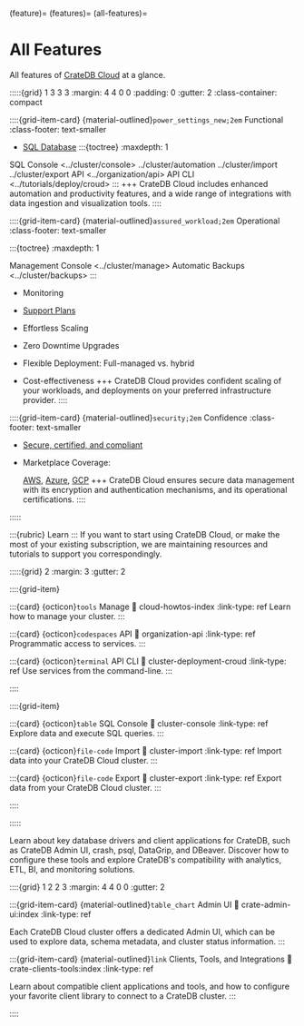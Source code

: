 (feature)=
(features)=
(all-features)=
# All Features

All features of [CrateDB Cloud] at a glance.

:::::{grid} 1 3 3 3
:margin: 4 4 0 0
:padding: 0
:gutter: 2
:class-container: compact

::::{grid-item-card} {material-outlined}`power_settings_new;2em` Functional
:class-footer: text-smaller

- [SQL Database][Database Features]
:::{toctree}
:maxdepth: 1

SQL Console <../cluster/console>
../cluster/automation
../cluster/import
../cluster/export
API <../organization/api>
API CLI <../tutorials/deploy/croud>
:::
+++
CrateDB Cloud includes enhanced automation and productivity features,
and a wide range of integrations with data ingestion and
visualization tools.
::::

::::{grid-item-card} {material-outlined}`assured_workload;2em` Operational
:class-footer: text-smaller

:::{toctree}
:maxdepth: 1

Management Console <../cluster/manage>
Automatic Backups <../cluster/backups>
:::
- Monitoring
- [Support Plans]


- Effortless Scaling
- Zero Downtime Upgrades
- Flexible Deployment: Full-managed vs. hybrid
- Cost-effectiveness
+++
CrateDB Cloud provides confident scaling of your workloads,
and deployments on your preferred infrastructure provider.
::::

::::{grid-item-card} {material-outlined}`security;2em` Confidence
:class-footer: text-smaller

- [Secure, certified, and compliant]
- Marketplace Coverage:

  [AWS][AWS Marketplace], [Azure][Azure Marketplace], [GCP][GCP Marketplace]
+++
CrateDB Cloud ensures secure data management with its encryption and
authentication mechanisms, and its operational certifications.
::::

:::::



:::{rubric} Learn
:::
If you want to start using CrateDB Cloud, or make the most of your
existing subscription, we are maintaining resources and tutorials
to support you correspondingly.


:::::{grid} 2
:margin: 3
:gutter: 2

::::{grid-item}

:::{card} {octicon}`tools` Manage
:link: cloud-howtos-index
:link-type: ref
Learn how to manage your cluster.
:::

:::{card} {octicon}`codespaces` API
:link: organization-api
:link-type: ref
Programmatic access to services.
:::

:::{card} {octicon}`terminal` API CLI
:link: cluster-deployment-croud
:link-type: ref
Use services from the command-line.
:::

::::

::::{grid-item}

:::{card} {octicon}`table` SQL Console
:link: cluster-console
:link-type: ref
Explore data and execute SQL queries.
:::

:::{card} {octicon}`file-code` Import
:link: cluster-import
:link-type: ref
Import data into your CrateDB Cloud cluster.
:::

:::{card} {octicon}`file-code` Export
:link: cluster-export
:link-type: ref
Export data from your CrateDB Cloud cluster.
:::

::::

:::::


Learn about key database drivers and client applications for CrateDB,
such as CrateDB Admin UI, crash, psql, DataGrip, and DBeaver.
Discover how to configure these tools and explore CrateDB's compatibility
with analytics, ETL, BI, and monitoring solutions.


::::{grid} 1 2 2 3
:margin: 4 4 0 0
:gutter: 2


:::{grid-item-card} {material-outlined}`table_chart` Admin UI
:link: crate-admin-ui:index
:link-type: ref

Each CrateDB Cloud cluster offers a dedicated Admin UI, which can be used to explore
data, schema metadata, and cluster status information.
:::

:::{grid-item-card} {material-outlined}`link` Clients, Tools, and Integrations
:link: crate-clients-tools:index
:link-type: ref

Learn about compatible client applications and tools, and how to configure
your favorite client library to connect to a CrateDB cluster.
:::

::::


[Auditing]: https://cratedb.com/product/features/auditing
[AWS Marketplace]: https://aws.amazon.com/marketplace/pp/prodview-l7rqf2xpeaubk
[Azure Marketplace]: https://azuremarketplace.microsoft.com/en-us/marketplace/apps/crate.cratedbcloud?tab=overview
[CCPA]: https://leginfo.legislature.ca.gov/faces/codes_displaySection.xhtml?lawCode=CIV&sectionNum=1798.140.
[CrateDB Cloud]: https://cratedb.com/product/cloud
[Database Features]: https://cratedb.com/docs/guide/feature/
[Encryption]: https://cratedb.com/product/features/data-encryption
[GCP Marketplace]: https://console.cloud.google.com/marketplace/product/cratedb-public/cratedb-gcp
[GDPR]: https://gdpr-info.eu/
[HIPAA]: https://www.cdc.gov/phlp/php/resources/health-insurance-portability-and-accountability-act-of-1996-hipaa.html?CDC_AAref_Val=https://www.cdc.gov/phlp/publications/topic/hipaa.html
[ISO 27001]: https://cratedb.com/blog/cratedb-elevates-its-security-standards-and-achieves-iso-27001-certification
[RBAC]: https://cratedb.com/product/features/authorization
[secure, certified, and compliant]: https://cratedb.com/contact/security
[SOC 2 Type 2]: https://cratedb.com/blog/soc-2-type-2-compliance 
[Support Plans]: https://cratedb.com/support/support-plans


<!--
Custom styles.
TODO: Possibly upstream to crate-docs-theme.
-->
<style>
.compact ul {
  margin-top: 0;
  margin-bottom: 0;
}
</style>
